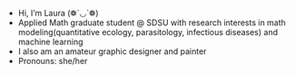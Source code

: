 - Hi, I’m Laura (❁´◡`❁)
- Applied Math graduate student @ SDSU with research interests in math modeling(quantitative ecology, parasitology, infectious diseases) and machine learning
- I also am an amateur graphic designer and painter
- Pronouns: she/her


<!---
Lauerita/Lauerita is a ✨ special ✨ repository because its `README.md` (this file) appears on your GitHub profile.
You can click the Preview link to take a look at your changes.
--->
